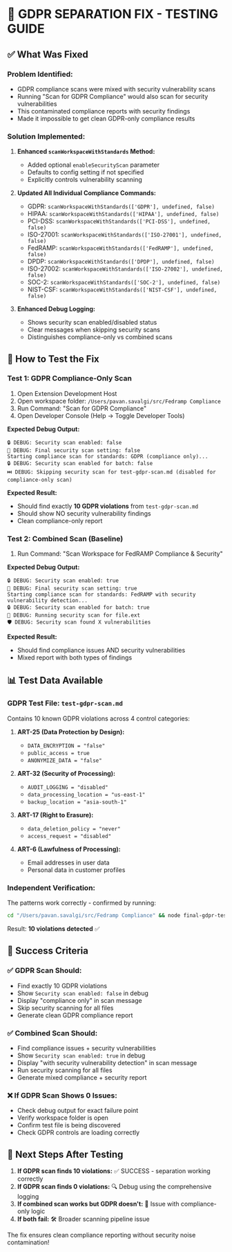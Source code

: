 # 🎯 GDPR SEPARATION FIX - TESTING GUIDE

## ✅ What Was Fixed

### **Problem Identified:**
- GDPR compliance scans were mixed with security vulnerability scans
- Running "Scan for GDPR Compliance" would also scan for security vulnerabilities
- This contaminated compliance reports with security findings
- Made it impossible to get clean GDPR-only compliance results

### **Solution Implemented:**

1. **Enhanced `scanWorkspaceWithStandards` Method:**
   - Added optional `enableSecurityScan` parameter
   - Defaults to config setting if not specified
   - Explicitly controls vulnerability scanning

2. **Updated All Individual Compliance Commands:**
   - GDPR: `scanWorkspaceWithStandards(['GDPR'], undefined, false)`
   - HIPAA: `scanWorkspaceWithStandards(['HIPAA'], undefined, false)`
   - PCI-DSS: `scanWorkspaceWithStandards(['PCI-DSS'], undefined, false)`
   - ISO-27001: `scanWorkspaceWithStandards(['ISO-27001'], undefined, false)`
   - FedRAMP: `scanWorkspaceWithStandards(['FedRAMP'], undefined, false)`
   - DPDP: `scanWorkspaceWithStandards(['DPDP'], undefined, false)`
   - ISO-27002: `scanWorkspaceWithStandards(['ISO-27002'], undefined, false)`
   - SOC-2: `scanWorkspaceWithStandards(['SOC-2'], undefined, false)`
   - NIST-CSF: `scanWorkspaceWithStandards(['NIST-CSF'], undefined, false)`

3. **Enhanced Debug Logging:**
   - Shows security scan enabled/disabled status
   - Clear messages when skipping security scans
   - Distinguishes compliance-only vs combined scans

## 🧪 How to Test the Fix

### **Test 1: GDPR Compliance-Only Scan**
1. Open Extension Development Host
2. Open workspace folder: `/Users/pavan.savalgi/src/Fedramp Compliance`
3. Run Command: "Scan for GDPR Compliance"
4. Open Developer Console (Help → Toggle Developer Tools)

**Expected Debug Output:**
```
🔒 DEBUG: Security scan enabled: false
🔐 DEBUG: Final security scan setting: false
Starting compliance scan for standards: GDPR (compliance only)...
🔒 DEBUG: Security scan enabled for batch: false
⏭️ DEBUG: Skipping security scan for test-gdpr-scan.md (disabled for compliance-only scan)
```

**Expected Result:**
- Should find exactly **10 GDPR violations** from `test-gdpr-scan.md`
- Should show NO security vulnerability findings
- Clean compliance-only report

### **Test 2: Combined Scan (Baseline)**
1. Run Command: "Scan Workspace for FedRAMP Compliance & Security"

**Expected Debug Output:**
```
🔒 DEBUG: Security scan enabled: true
🔐 DEBUG: Final security scan setting: true
Starting compliance scan for standards: FedRAMP with security vulnerability detection...
🔒 DEBUG: Security scan enabled for batch: true
🔐 DEBUG: Running security scan for file.ext
🛡️ DEBUG: Security scan found X vulnerabilities
```

**Expected Result:**
- Should find compliance issues AND security vulnerabilities
- Mixed report with both types of findings

## 📊 Test Data Available

### **GDPR Test File:** `test-gdpr-scan.md`
Contains 10 known GDPR violations across 4 control categories:

1. **ART-25 (Data Protection by Design):**
   - `DATA_ENCRYPTION = "false"`
   - `public_access = true`
   - `ANONYMIZE_DATA = "false"`

2. **ART-32 (Security of Processing):**
   - `AUDIT_LOGGING = "disabled"`
   - `data_processing_location = "us-east-1"`
   - `backup_location = "asia-south-1"`

3. **ART-17 (Right to Erasure):**
   - `data_deletion_policy = "never"`
   - `access_request = "disabled"`

4. **ART-6 (Lawfulness of Processing):**
   - Email addresses in user data
   - Personal data in customer profiles

### **Independent Verification:**
The patterns work correctly - confirmed by running:
```bash
cd "/Users/pavan.savalgi/src/Fedramp Compliance" && node final-gdpr-test.js
```
Result: **10 violations detected** ✅

## 🎯 Success Criteria

### ✅ **GDPR Scan Should:**
- Find exactly 10 GDPR violations
- Show `Security scan enabled: false` in debug
- Display "compliance only" in scan message
- Skip security scanning for all files
- Generate clean GDPR compliance report

### ✅ **Combined Scan Should:**
- Find compliance issues + security vulnerabilities
- Show `Security scan enabled: true` in debug
- Display "with security vulnerability detection" in scan message
- Run security scanning for all files
- Generate mixed compliance + security report

### ❌ **If GDPR Scan Shows 0 Issues:**
- Check debug output for exact failure point
- Verify workspace folder is open
- Confirm test file is being discovered
- Check GDPR controls are loading correctly

## 🚀 Next Steps After Testing

1. **If GDPR scan finds 10 violations:** ✅ SUCCESS - separation working correctly
2. **If GDPR scan finds 0 violations:** 🔍 Debug using the comprehensive logging
3. **If combined scan works but GDPR doesn't:** 🔧 Issue with compliance-only logic
4. **If both fail:** 🛠️ Broader scanning pipeline issue

The fix ensures clean compliance reporting without security noise contamination!
